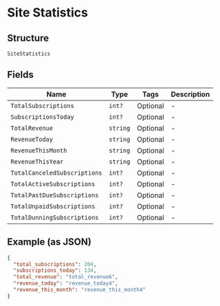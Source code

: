 
# Site Statistics

## Structure

`SiteStatistics`

## Fields

| Name | Type | Tags | Description |
|  --- | --- | --- | --- |
| `TotalSubscriptions` | `int?` | Optional | - |
| `SubscriptionsToday` | `int?` | Optional | - |
| `TotalRevenue` | `string` | Optional | - |
| `RevenueToday` | `string` | Optional | - |
| `RevenueThisMonth` | `string` | Optional | - |
| `RevenueThisYear` | `string` | Optional | - |
| `TotalCanceledSubscriptions` | `int?` | Optional | - |
| `TotalActiveSubscriptions` | `int?` | Optional | - |
| `TotalPastDueSubscriptions` | `int?` | Optional | - |
| `TotalUnpaidSubscriptions` | `int?` | Optional | - |
| `TotalDunningSubscriptions` | `int?` | Optional | - |

## Example (as JSON)

```json
{
  "total_subscriptions": 204,
  "subscriptions_today": 134,
  "total_revenue": "total_revenue6",
  "revenue_today": "revenue_today4",
  "revenue_this_month": "revenue_this_month4"
}
```

